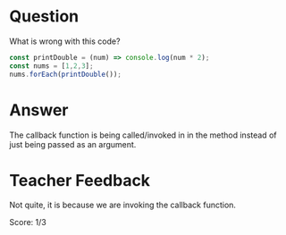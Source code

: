 # Question
What is wrong with this code?

```js
const printDouble = (num) => console.log(num * 2);
const nums = [1,2,3];
nums.forEach(printDouble());
```

# Answer
The callback function is being called/invoked in in the method instead of just being passed as an argument.

# Teacher Feedback

Not quite, it is because we are invoking the callback function.

Score: 1/3